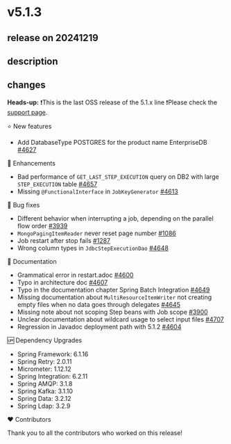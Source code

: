 # v5.1.3

## release on 20241219
## description
## changes
<strong>Heads-up:</strong> ❗This is the last OSS release of the 5.1.x line ❗Please check the <a href="https://spring.io/projects/spring-batch#support" rel="nofollow">support page</a>.

⭐ New features

* Add DatabaseType POSTGRES for the product name EnterpriseDB <a class="issue-link js-issue-link" data-error-text="Failed to load title" data-id="2377250764" data-permission-text="Title is private" data-url="https://github.com/spring-projects/spring-batch/issues/4627" data-hovercard-type="issue" data-hovercard-url="/spring-projects/spring-batch/issues/4627/hovercard" href="https://github.com/spring-projects/spring-batch/issues/4627">#4627</a>

🚀 Enhancements

* Bad performance of <code>GET_LAST_STEP_EXECUTION</code> query on DB2 with large <code>STEP_EXECUTION</code> table <a class="issue-link js-issue-link" data-error-text="Failed to load title" data-id="2509701332" data-permission-text="Title is private" data-url="https://github.com/spring-projects/spring-batch/issues/4657" data-hovercard-type="issue" data-hovercard-url="/spring-projects/spring-batch/issues/4657/hovercard" href="https://github.com/spring-projects/spring-batch/issues/4657">#4657</a>
* Missing <code>@FunctionalInterface</code> in <code>JobKeyGenerator</code> <a class="issue-link js-issue-link" data-error-text="Failed to load title" data-id="2342249920" data-permission-text="Title is private" data-url="https://github.com/spring-projects/spring-batch/issues/4613" data-hovercard-type="issue" data-hovercard-url="/spring-projects/spring-batch/issues/4613/hovercard" href="https://github.com/spring-projects/spring-batch/issues/4613">#4613</a>

🐞 Bug fixes

* Different behavior when interrupting a job, depending on the parallel flow order <a href="https://github.com/spring-projects/spring-batch/issues/3939" data-hovercard-type="issue" data-hovercard-url="/spring-projects/spring-batch/issues/3939/hovercard">#3939</a>
* <code>MongoPagingItemReader</code> never reset page number <a href="https://github.com/spring-projects/spring-batch/issues/1086" data-hovercard-type="issue" data-hovercard-url="/spring-projects/spring-batch/issues/1086/hovercard">#1086</a>
* Job restart after stop fails <a href="https://github.com/spring-projects/spring-batch/issues/1287" data-hovercard-type="issue" data-hovercard-url="/spring-projects/spring-batch/issues/1287/hovercard">#1287</a>
* Wrong column types in <code>JdbcStepExecutionDao</code> <a class="issue-link js-issue-link" data-error-text="Failed to load title" data-id="2472028549" data-permission-text="Title is private" data-url="https://github.com/spring-projects/spring-batch/issues/4648" data-hovercard-type="issue" data-hovercard-url="/spring-projects/spring-batch/issues/4648/hovercard" href="https://github.com/spring-projects/spring-batch/issues/4648">#4648</a>

📔 Documentation

* Grammatical error in restart.adoc <a class="issue-link js-issue-link" data-error-text="Failed to load title" data-id="2308345409" data-permission-text="Title is private" data-url="https://github.com/spring-projects/spring-batch/issues/4600" data-hovercard-type="pull_request" data-hovercard-url="/spring-projects/spring-batch/pull/4600/hovercard" href="https://github.com/spring-projects/spring-batch/pull/4600">#4600</a>
* Typo in architecture doc <a class="issue-link js-issue-link" data-error-text="Failed to load title" data-id="2325161201" data-permission-text="Title is private" data-url="https://github.com/spring-projects/spring-batch/issues/4607" data-hovercard-type="pull_request" data-hovercard-url="/spring-projects/spring-batch/pull/4607/hovercard" href="https://github.com/spring-projects/spring-batch/pull/4607">#4607</a>
* Typo in the documentation chapter Spring Batch Integration <a class="issue-link js-issue-link" data-error-text="Failed to load title" data-id="2475113876" data-permission-text="Title is private" data-url="https://github.com/spring-projects/spring-batch/issues/4649" data-hovercard-type="issue" data-hovercard-url="/spring-projects/spring-batch/issues/4649/hovercard" href="https://github.com/spring-projects/spring-batch/issues/4649">#4649</a>
* Missing documentation about <code>MultiResourceItemWriter</code> not creating empty files when no data goes through delegates <a class="issue-link js-issue-link" data-error-text="Failed to load title" data-id="2464956265" data-permission-text="Title is private" data-url="https://github.com/spring-projects/spring-batch/issues/4645" data-hovercard-type="issue" data-hovercard-url="/spring-projects/spring-batch/issues/4645/hovercard" href="https://github.com/spring-projects/spring-batch/issues/4645">#4645</a>
* Missing note about not scoping Step beans with Job scope <a href="https://github.com/spring-projects/spring-batch/issues/3900" data-hovercard-type="issue" data-hovercard-url="/spring-projects/spring-batch/issues/3900/hovercard">#3900</a>
* Unclear documentation about wildcard usage to select input files <a href="https://github.com/spring-projects/spring-batch/issues/4707" data-hovercard-type="issue" data-hovercard-url="/spring-projects/spring-batch/issues/4707/hovercard">#4707</a>
* Regression in Javadoc deployment path with 5.1.2 <a class="issue-link js-issue-link" data-error-text="Failed to load title" data-id="2316341418" data-permission-text="Title is private" data-url="https://github.com/spring-projects/spring-batch/issues/4604" data-hovercard-type="issue" data-hovercard-url="/spring-projects/spring-batch/issues/4604/hovercard" href="https://github.com/spring-projects/spring-batch/issues/4604">#4604</a>

🆙 Dependency Upgrades

* Spring Framework: 6.1.16
* Spring Retry: 2.0.11
* Micrometer: 1.12.12
* Spring Integration: 6.2.11
* Spring AMQP: 3.1.8
* Spring Kafka: 3.1.10
* Spring Data: 3.2.12
* Spring Ldap: 3.2.9

❤️ Contributors

Thank you to all the contributors who worked on this release!

